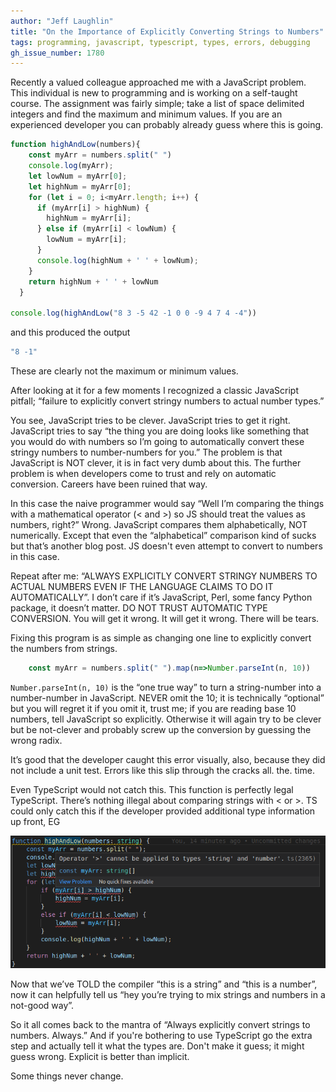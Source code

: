 ```yaml
---
author: "Jeff Laughlin"
title: "On the Importance of Explicitly Converting Strings to Numbers"
tags: programming, javascript, typescript, types, errors, debugging
gh_issue_number: 1780
---
```


Recently a valued colleague approached me with a JavaScript problem. This individual is new to programming and is working on a self-taught course. The assignment was fairly simple; take a list of space delimited integers and find the maximum and minimum values. If you are an experienced developer you can probably already guess where this is going.

```javascript
function highAndLow(numbers){
    const myArr = numbers.split(" ")
    console.log(myArr);
    let lowNum = myArr[0];
    let highNum = myArr[0];
    for (let i = 0; i<myArr.length; i++) {
      if (myArr[i] > highNum) {
        highNum = myArr[i];
      } else if (myArr[i] < lowNum) {
        lowNum = myArr[i];
      }
      console.log(highNum + ' ' + lowNum);
    }
    return highNum + ' ' + lowNum
  }

console.log(highAndLow("8 3 -5 42 -1 0 0 -9 4 7 4 -4"))
```

and this produced the output

```javascript
"8 -1"
```

These are clearly not the maximum or minimum values.

After looking at it for a few moments I recognized a classic JavaScript pitfall; “failure to explicitly convert stringy numbers to actual number types.”

You see, JavaScript tries to be clever. JavaScript tries to get it right. JavaScript tries to say “the thing you are doing looks like something that you would do with numbers so I’m going to automatically convert these stringy numbers to number-numbers for you.” The problem is that JavaScript is NOT clever, it is in fact very dumb about this. The further problem is when developers come to trust and rely on automatic conversion. Careers have been ruined that way.

In this case the naive programmer would say “Well I’m comparing the things with a mathematical operator (< and >) so JS should treat the values as numbers, right?” Wrong. JavaScript compares them alphabetically, NOT numerically. Except that even the “alphabetical” comparison kind of sucks but that’s another blog post. JS doesn't even attempt to convert to numbers in this case.

Repeat after me: “ALWAYS EXPLICITLY CONVERT STRINGY NUMBERS TO ACTUAL NUMBERS EVEN IF THE LANGUAGE CLAIMS TO DO IT AUTOMATICALLY”. I don’t care if it’s JavaScript, Perl, some fancy Python package, it doesn’t matter. DO NOT TRUST AUTOMATIC TYPE CONVERSION. You will get it wrong. It will get it wrong. There will be tears.

Fixing this program is as simple as changing one line to explicitly convert the numbers from strings.

```javascript
    const myArr = numbers.split(" ").map(n=>Number.parseInt(n, 10))
```

`Number.parseInt(n, 10)` is the “one true way” to turn a string-number into a number-number in JavaScript. NEVER omit the 10; it is technically “optional” but you will regret it if you omit it, trust me; if you are reading base 10 numbers, tell JavaScript so explicitly. Otherwise it will again try to be clever but be not-clever and probably screw up the conversion by guessing the wrong radix.

It’s good that the developer caught this error visually, also, because they did not include a unit test. Errors like this slip through the cracks all. the. time.

Even TypeScript would not catch this. This function is perfectly legal TypeScript. There’s nothing illegal about comparing strings with < or >. TS could only catch this if the developer provided additional type information up front, EG

![TypeScript example](string-number-conversion-1.png)

Now that we’ve TOLD the compiler “this is a string” and “this is a number”, now it can helpfully tell us “hey you’re trying to mix strings and numbers in a not-good way”.

So it all comes back to the mantra of “Always explicitly convert strings to numbers. Always.” And if you're bothering to use TypeScript go the extra step and actually tell it what the types are. Don't make it guess; it might guess wrong. Explicit is better than implicit.

Some things never change.
